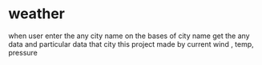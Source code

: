 # weather
when user enter the any city name on the bases of city name get the any data and particular data that city this project made by current wind ,  temp, pressure
